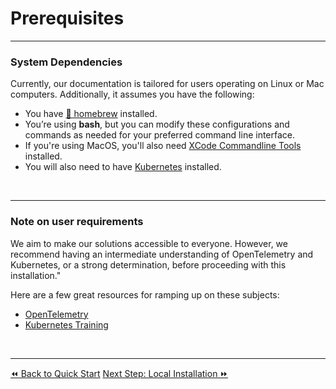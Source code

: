 # Prerequisites
----
### System Dependencies
Currently, our documentation is tailored for users operating on Linux or Mac computers. Additionally, it assumes you have the following:
  - You have <a href="https://brew.sh/" target="_blank">🍺 homebrew</a> installed.
  - You’re using __bash__, but you can modify these configurations and commands as needed for your preferred command line interface.
  - If you're using MacOS, you'll also need <a href="https://mac.install.guide/commandlinetools/" target="_blank">XCode Commandline Tools</a> installed.
  - You will also need to have <a href="https://kubernetes.io/releases/download/" target="_blank">Kubernetes</a> installed.

</br >

----
### Note on user requirements
We aim to make our solutions accessible to everyone. However, we recommend having an intermediate understanding of OpenTelemetry and Kubernetes, or a strong determination, before proceeding with this installation."

Here are a few great resources for ramping up on these subjects:
* [OpenTelemetry](https://opentelemetry.io/docs/getting-started/)
* [Kubernetes Training](https://kubernetes.io/training/)

</br >

----


<span class="left"><a href="./quick-start.md">⏪ Back to Quick Start</a></span>
<span class="right"><a href="./install.md">Next Step: Local Installation ⏩</a></span>


